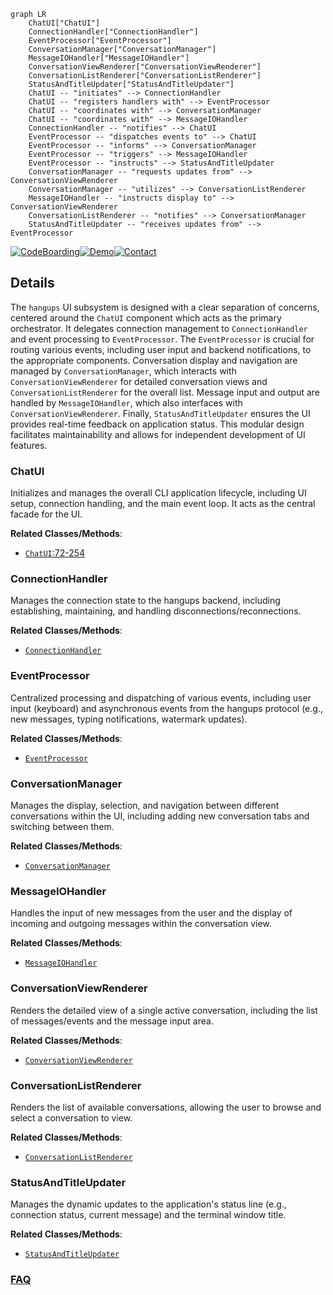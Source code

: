 ```mermaid
graph LR
    ChatUI["ChatUI"]
    ConnectionHandler["ConnectionHandler"]
    EventProcessor["EventProcessor"]
    ConversationManager["ConversationManager"]
    MessageIOHandler["MessageIOHandler"]
    ConversationViewRenderer["ConversationViewRenderer"]
    ConversationListRenderer["ConversationListRenderer"]
    StatusAndTitleUpdater["StatusAndTitleUpdater"]
    ChatUI -- "initiates" --> ConnectionHandler
    ChatUI -- "registers handlers with" --> EventProcessor
    ChatUI -- "coordinates with" --> ConversationManager
    ChatUI -- "coordinates with" --> MessageIOHandler
    ConnectionHandler -- "notifies" --> ChatUI
    EventProcessor -- "dispatches events to" --> ChatUI
    EventProcessor -- "informs" --> ConversationManager
    EventProcessor -- "triggers" --> MessageIOHandler
    EventProcessor -- "instructs" --> StatusAndTitleUpdater
    ConversationManager -- "requests updates from" --> ConversationViewRenderer
    ConversationManager -- "utilizes" --> ConversationListRenderer
    MessageIOHandler -- "instructs display to" --> ConversationViewRenderer
    ConversationListRenderer -- "notifies" --> ConversationManager
    StatusAndTitleUpdater -- "receives updates from" --> EventProcessor
```

[![CodeBoarding](https://img.shields.io/badge/Generated%20by-CodeBoarding-9cf?style=flat-square)](https://github.com/CodeBoarding/GeneratedOnBoardings)[![Demo](https://img.shields.io/badge/Try%20our-Demo-blue?style=flat-square)](https://www.codeboarding.org/demo)[![Contact](https://img.shields.io/badge/Contact%20us%20-%20contact@codeboarding.org-lightgrey?style=flat-square)](mailto:contact@codeboarding.org)

## Details

The `hangups` UI subsystem is designed with a clear separation of concerns, centered around the `ChatUI` component which acts as the primary orchestrator. It delegates connection management to `ConnectionHandler` and event processing to `EventProcessor`. The `EventProcessor` is crucial for routing various events, including user input and backend notifications, to the appropriate components. Conversation display and navigation are managed by `ConversationManager`, which interacts with `ConversationViewRenderer` for detailed conversation views and `ConversationListRenderer` for the overall list. Message input and output are handled by `MessageIOHandler`, which also interfaces with `ConversationViewRenderer`. Finally, `StatusAndTitleUpdater` ensures the UI provides real-time feedback on application status. This modular design facilitates maintainability and allows for independent development of UI features.

### ChatUI
Initializes and manages the overall CLI application lifecycle, including UI setup, connection handling, and the main event loop. It acts as the central facade for the UI.


**Related Classes/Methods**:

- <a href="https://github.com/tdryer/hangups/blob/master/hangups/ui/__main__.py#L72-L254" target="_blank" rel="noopener noreferrer">`ChatUI`:72-254</a>


### ConnectionHandler
Manages the connection state to the hangups backend, including establishing, maintaining, and handling disconnections/reconnections.


**Related Classes/Methods**:

- <a href="https://github.com/tdryer/hangups/blob/master/hangups/ui/__main__.py" target="_blank" rel="noopener noreferrer">`ConnectionHandler`</a>


### EventProcessor
Centralized processing and dispatching of various events, including user input (keyboard) and asynchronous events from the hangups protocol (e.g., new messages, typing notifications, watermark updates).


**Related Classes/Methods**:

- <a href="https://github.com/tdryer/hangups/blob/master/hangups/ui/__main__.py" target="_blank" rel="noopener noreferrer">`EventProcessor`</a>


### ConversationManager
Manages the display, selection, and navigation between different conversations within the UI, including adding new conversation tabs and switching between them.


**Related Classes/Methods**:

- <a href="https://github.com/tdryer/hangups/blob/master/hangups/ui/__main__.py" target="_blank" rel="noopener noreferrer">`ConversationManager`</a>


### MessageIOHandler
Handles the input of new messages from the user and the display of incoming and outgoing messages within the conversation view.


**Related Classes/Methods**:

- <a href="https://github.com/tdryer/hangups/blob/master/hangups/ui/__main__.py" target="_blank" rel="noopener noreferrer">`MessageIOHandler`</a>


### ConversationViewRenderer
Renders the detailed view of a single active conversation, including the list of messages/events and the message input area.


**Related Classes/Methods**:

- <a href="https://github.com/tdryer/hangups/blob/master/hangups/ui/__main__.py" target="_blank" rel="noopener noreferrer">`ConversationViewRenderer`</a>


### ConversationListRenderer
Renders the list of available conversations, allowing the user to browse and select a conversation to view.


**Related Classes/Methods**:

- <a href="https://github.com/tdryer/hangups/blob/master/hangups/ui/__main__.py" target="_blank" rel="noopener noreferrer">`ConversationListRenderer`</a>


### StatusAndTitleUpdater
Manages the dynamic updates to the application's status line (e.g., connection status, current message) and the terminal window title.


**Related Classes/Methods**:

- <a href="https://github.com/tdryer/hangups/blob/master/hangups/ui/__main__.py" target="_blank" rel="noopener noreferrer">`StatusAndTitleUpdater`</a>




### [FAQ](https://github.com/CodeBoarding/GeneratedOnBoardings/tree/main?tab=readme-ov-file#faq)